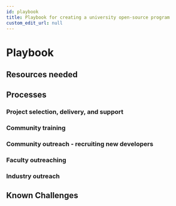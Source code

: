 ```yaml
---
id: playbook
title: Playbook for creating a university open-source program
custom_edit_url: null
---
```


# Playbook

## Resources needed

## Processes

### Project selection, delivery, and support

### Community training

### Community outreach - recruiting new developers

### Faculty outreaching

### Industry outreach

## Known Challenges
